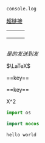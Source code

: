 `console.log`

[超链接](www.baidu.com)

|      |      |      |
| ---- | ---- | ---- |
|      |      |      |
|      |      |      |
|      |      |      |

![]()

*是的发送到发*

$\LaTeX$



==key==

==key==

X^2



```python
import os

```

```java
import nocos

```

```````
hello world



```````




